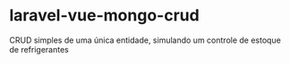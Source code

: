 # laravel-vue-mongo-crud
CRUD simples de uma única entidade, simulando um controle de estoque de refrigerantes
